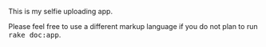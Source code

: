 This is my selfie uploading app.


Please feel free to use a different markup language if you do not plan to run
<tt>rake doc:app</tt>.
